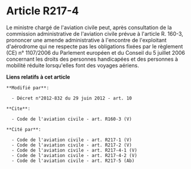 # Article R217-4

Le ministre chargé de l'aviation civile peut, après consultation de la commission administrative de l'aviation civile prévue
à l'article R. 160-3, prononcer une amende administrative à l'encontre de l'exploitant d'aérodrome qui ne respecte pas les
obligations fixées par le règlement (CE) n° 1107/2006 du Parlement européen et du Conseil du 5 juillet 2006 concernant les
droits des personnes handicapées et des personnes à mobilité réduite lorsqu'elles font des voyages aériens.

**Liens relatifs à cet article**

	**Modifié par**:

	  - Décret n°2012-832 du 29 juin 2012 - art. 10

	**Cite**:

	  - Code de l'aviation civile - art. R160-3 (V)

	**Cité par**:

	  - Code de l'aviation civile - art. R217-1 (V)
	  - Code de l'aviation civile - art. R217-2 (V)
	  - Code de l'aviation civile - art. R217-4-1 (V)
	  - Code de l'aviation civile - art. R217-4-2 (V)
	  - Code de l'aviation civile - art. R217-5 (Ab)
